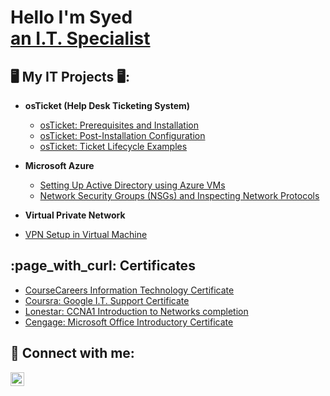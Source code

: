 <h1>Hello I'm Syed<br/><a href="https://www.linkedin.com/in/syed-jafri12/">an I.T. Specialist</a>

<h2> 🖥️ My IT Projects 🖥️:</h2>

- <b>osTicket (Help Desk Ticketing System)</b>
  - [osTicket: Prerequisites and Installation](https://github.com/syedtech12/osticket-prerequisite)
  - [osTicket: Post-Installation Configuration](https://github.com/syedtech12/post-install-config/tree/main)
  - [osTicket: Ticket Lifecycle Examples](https://github.com/syedtech12/Ticket-Lifecycle/tree/main)
    
- <b>Microsoft Azure</b>
  - [Setting Up Active Directory using Azure VMs](https://github.com/syedtech12/Configure-AD)
  - [Network Security Groups (NSGs) and Inspecting Network Protocols](https://github.com/syedtech12/azure-network-protocols/tree/main)
    
 - <b>Virtual Private Network</b>
  - [VPN Setup in Virtual Machine ](https://github.com/syedtech12/Setting-up-a-VPN) 
  
 

<h2>:page_with_curl: Certificates</h2>

- [CourseCareers Information Technology Certificate]()
- [Coursra: Google I.T. Support Certificate](https://coursera.org/share/af44424ce17e614430bc928226135d59)
- [Lonestar: CCNA1 Introduction to Networks completion](https://drive.google.com/file/d/1OqOm0H5G-dZ0NBGBuQxGENrmigzooydZ/view?usp=drive_link)
- [Cengage: Microsoft Office Introductory Certificate](https://drive.google.com/file/d/1XJsOH2Jld-Xnx1ND5IvrLvypErXsRCcm/view?usp=drive_link)

<h2> 🤳 Connect with me:</h2>

[<img align="left" alt="SyedJafri | LinkedIn" width="22px" src="https://cdn.jsdelivr.net/npm/simple-icons@v3/icons/linkedin.svg" />][linkedin]

[linkedin]: https://www.linkedin.com/in/syed-jafri12/

